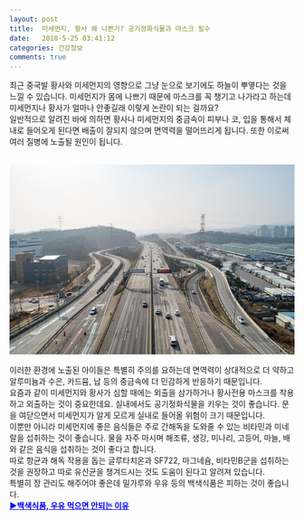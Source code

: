 ```yaml
---
layout: post
title:  미세먼지, 황사 왜 나쁜가? 공기정화식물과 마스크 필수
date:   2018-5-25 03:41:12
categories: 건강정보
comments: true
---
```





<p>최근 중국발 황사와 미세먼지의 영향으로 그냥 눈으로 보기에도 하늘이 뿌옇다는 것을 느낄 수 있습니다. 미세먼지가 몸에 나쁘기 때문에 마스크를 꼭 챙기고 나가라고 하는데 미세먼지나 황사가 얼마나 안좋길래 이렇게 논란이 되는 걸까요?<br>일반적으로 알려진 바에 의하면 황사나 미세먼지의 중금속이 피부나 코, 입을 통해서 체내로 들어오게 된다면 배출이 잘되지 않으며 면역력을 떨어뜨리게 됩니다. 또한 이로써 여러 질병에 노출될 원인이 됩니다.


<br><img class="image" src="/images/fyjdfgjf.png" alt=""/><br>

이러한 환경에 노출된 아이들은 특별히 주의를 요하는데 면역력이 상대적으로 더 약하고 알루미늄과 수은, 카드뮴, 납 등의 중금속에 더 민감하게 반응하기 때문입니다.<br>요즘과 같이 미세먼지와 황사가 심할 때에는 외출을 삼가하거나 황사전용 마스크를 착용하고 외출하는 것이 중요한데요. 실내에서도 공기정화식물을 키우는 것이 좋습니다. 문을 여닫으면서 미세먼지가 알게 모르게 실내로 들어올 위험이 크기 때문입니다.<br>이뿐만 아니라 미세먼지에 좋은 음식들은 주로 간해독을 도와줄 수 있는 비타민과 미네랄을 섭취하는 것이 좋습니다. 물을 자주 마시며 해조류, 생강, 미나리, 고등어, 마늘, 배와 같은 음식을 섭취하는 것이 좋다고 합니다.<br>따로 항균과 해독 작용을 돕는 글루타치온과 SF722, 마그네슘, 비타민B군을 섭취하는 것을 권장하고 따로 유산균을 챙겨드시는 것도 도움이 된다고 알려져 있습니다.<br>특별히 장 관리도 해주어야 좋은데 밀가루와 우유 등의 백색식품은 피하는 것이 좋습니다.<br><span style="color: rgb(0, 0, 255);"><a style="color: rgb(0, 0, 255);" href="https://news.leevra.com/380"><strong>▶<u>백색식품, 우유 먹으면 안되는 이유</u></strong></a></span><br></p>